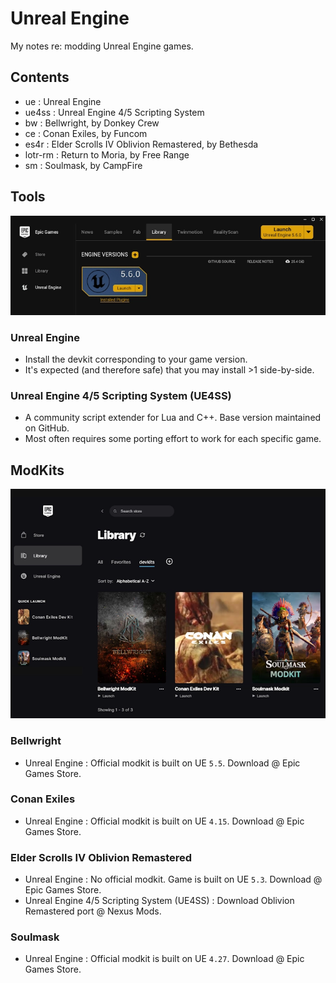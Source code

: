 # Unreal Engine

My notes re: modding Unreal Engine games.

## Contents

- ue : Unreal Engine
- ue4ss : Unreal Engine 4/5 Scripting System
- bw : Bellwright, by Donkey Crew
- ce : Conan Exiles, by Funcom
- es4r : Elder Scrolls IV Oblivion Remastered, by Bethesda
- lotr-rm : Return to Moria, by Free Range
- sm : Soulmask, by CampFire

## Tools

![](./ue/2_create/2_editors/ue/img/epic-store-ue-01-small.webp)

### Unreal Engine

- Install the devkit corresponding to your game version.
- It's expected (and therefore safe) that you may install >1 side-by-side.

### Unreal Engine 4/5 Scripting System (UE4SS)

- A community script extender for Lua and C++. Base version maintained on GitHub.
- Most often requires some porting effort to work for each specific game.

## ModKits

![](./ue/2_create/2_editors/ue/img/epic-store-modkits-01-small.webp)

### Bellwright

- Unreal Engine : Official modkit is built on UE `5.5`. Download @ Epic Games Store.

### Conan Exiles

- Unreal Engine : Official modkit is built on UE `4.15`. Download @ Epic Games Store.

### Elder Scrolls IV Oblivion Remastered

- Unreal Engine : No official modkit. Game is built on UE `5.3`. Download @ Epic Games Store.
- Unreal Engine 4/5 Scripting System (UE4SS) : Download Oblivion Remastered port @ Nexus Mods.

### Soulmask

- Unreal Engine : Official modkit is built on UE `4.27`. Download @ Epic Games Store.

